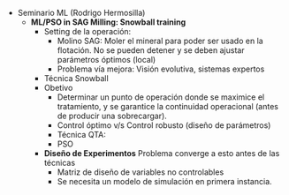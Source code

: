   * Seminario ML (Rodrigo Hermosilla)
    * **ML/PSO in SAG Milling: Snowball training**
      * Setting de la operación:
        * Molino SAG: Moler el mineral para poder ser usado en la flotación. No se pueden detener y se deben ajustar parámetros óptimos (local)
        * Problema vía mejora: Visión evolutiva, sistemas expertos
      * Técnica Snowball
      * Obetivo
        * Determinar un punto de operación donde se maximice el tratamiento, y se garantice la continuidad operacional (antes de producir una sobrecargar).
        * Control óptimo v/s Control robusto (diseño de parámetros)
        * Técnica QTA: 
        * PSO
      * **Diseño de Experimentos** Problema converge a esto antes de las técnicas
        * Matriz de diseño de variables no controlables
        * Se necesita un modelo de simulación en primera instancia.
